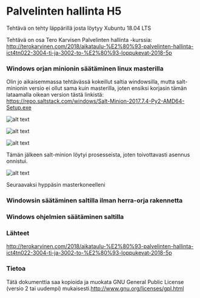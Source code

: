 # Palvelinten hallinta H5

Tehtävä on tehty läppärillä josta löytyy Xubuntu 18.04 LTS

Tehtävä on osa Tero Karvisen Palvelinten hallinta -kurssia:
http://terokarvinen.com/2018/aikataulu-%E2%80%93-palvelinten-hallinta-ict4tn022-3004-ti-ja-3002-to-%E2%80%93-loppukevat-2018-5p

### Windows orjan minionin säätäminen linux masterilla
Olin jo aikaisemmassa tehtävässä kokeillut saltia windowsilla, mutta 
salt-minionin versio ei ollut sama kuin masterilla, joten ensiksi 
korjasin tämän lataamalla oikean version tästä linkistä: 
https://repo.saltstack.com/windows/Salt-Minion-2017.7.4-Py2-AMD64-Setup.exe

![alt text](https://puu.sh/C819a/4df9a98731.png "delete this")

![alt text](https://puu.sh/C82Lr/a8097c825e.png "juuh")

![alt text](https://puu.sh/C81e3/fdcb4db52c.png "jooh")

Tämän jälkeen salt-minion löytyi prosesseista, joten toivottavasti 
asennus onnistui.

![alt text](https://puu.sh/C81gA/1ef71740a6.png ";)")

Seuraavaksi hyppäsin masterkoneelleni

### Windowsin säätäminen saltilla ilman herra-orja rakennetta

### Windows ohjelmien säätäminen saltilla

### Lähteet
http://terokarvinen.com/2018/aikataulu-%E2%80%93-palvelinten-hallinta-ict4tn022-3004-ti-ja-3002-to-%E2%80%93-loppukevat-2018-5p
### Tietoa
Tätä dokumenttia saa kopioida ja muokata GNU General Public License 
(versio 2 tai uudempi) mukaisesti.http://www.gnu.org/licenses/gpl.html
